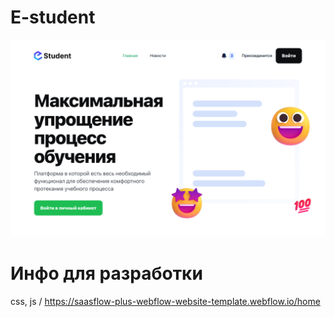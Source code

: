 # E-student
 ![Alt text](https://github.com/createandchoose/E-student/blob/main/image/perview.png?raw=true "Optional Title")


 # Инфо для разработки

css, js / https://saasflow-plus-webflow-website-template.webflow.io/home